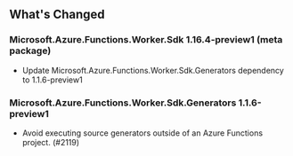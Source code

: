 ## What's Changed

<!-- Please add your release notes in the following format:
- My change description (#PR/#issue)
-->

### Microsoft.Azure.Functions.Worker.Sdk 1.16.4-preview1 (meta package)

- Update Microsoft.Azure.Functions.Worker.Sdk.Generators dependency to 1.1.6-preview1

### Microsoft.Azure.Functions.Worker.Sdk.Generators 1.1.6-preview1

- Avoid executing source generators outside of an Azure Functions project. (#2119)
